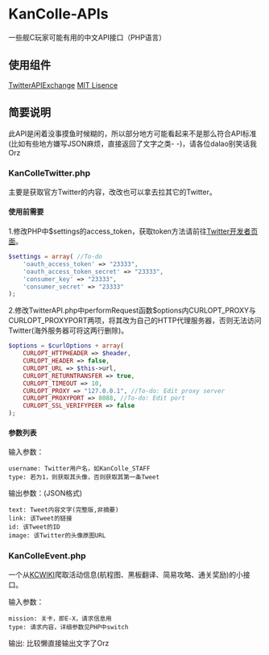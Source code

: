 # KanColle-APIs
一些舰C玩家可能有用的中文API接口（PHP语言）

## 使用组件
[TwitterAPIExchange](https://github.com/J7mbo/twitter-api-php) [MIT Lisence](https://github.com/J7mbo/twitter-api-php/raw/master/LICENSE.md)

## 简要说明
此API是闲着没事摸鱼时候糊的，所以部分地方可能看起来不是那么符合API标准(比如有些地方嫌写JSON麻烦，直接返回了文字之类- -)，请各位dalao别笑话我Orz

### KanColleTwitter.php
主要是获取官方Twitter的内容，改改也可以拿去拉其它的Twitter。

#### 使用前需要
1.修改PHP中$settings的access_token，获取token方法请前往[Twitter开发者页面](https://developer.twitter.com)。

```php
$settings = array( //To-do
	'oauth_access_token' => "23333",
	'oauth_access_token_secret' => "23333",
	'consumer_key' => "23333",
	'consumer_secret' => "23333"
);
```

2.修改TwitterAPI.php中performRequest函数$options内CURLOPT_PROXY与CURLOPT_PROXYPORT两项，将其改为自己的HTTP代理服务器，否则无法访问Twitter(海外服务器可将这两行删除)。

```php
$options = $curlOptions + array(
    CURLOPT_HTTPHEADER => $header,
    CURLOPT_HEADER => false,
    CURLOPT_URL => $this->url,
    CURLOPT_RETURNTRANSFER => true,
    CURLOPT_TIMEOUT => 10,
    CURLOPT_PROXY => "127.0.0.1", //To-do: Edit proxy server
    CURLOPT_PROXYPORT => 8088, //To-do: Edit port
    CURLOPT_SSL_VERIFYPEER => false
);
```

#### 参数列表

输入参数：

```
username: Twitter用户名，如KanColle_STAFF
type: 若为1，则获取其头像，否则获取其第一条Tweet
```

输出参数：(JSON格式)

```
text: Tweet内容文字(完整版,非摘要)
link: 该Tweet的链接
id: 该Tweet的ID
image: 该Twitter的头像原图URL
```

### KanColleEvent.php
一个从[KCWIKI](https://zh.kcwiki.org/wiki/)爬取活动信息(航程图、黑板翻译、简易攻略、通关奖励)的小接口。

输入参数：

```
mission: 关卡，即E-X，请求信息用
type: 请求内容，详细参数见PHP中switch
```

输出: 比较懒直接输出文字了Orz
